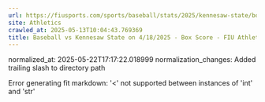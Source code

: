 ```yaml
---
url: https://fiusports.com/sports/baseball/stats/2025/kennesaw-state/boxscore/12763/
site: Athletics
crawled_at: 2025-05-13T10:04:43.769369
title: Baseball vs Kennesaw State on 4/18/2025 - Box Score - FIU Athletics
---
```

normalized_at: 2025-05-22T17:17:22.018999
normalization_changes: Added trailing slash to directory path

Error generating fit markdown: '<' not supported between instances of 'int' and 'str'